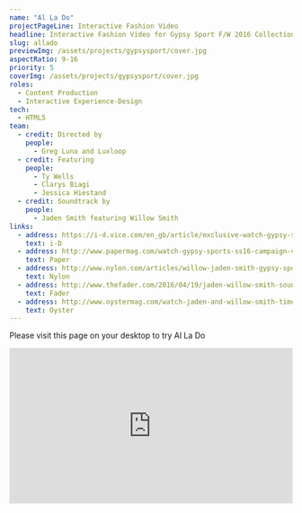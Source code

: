 ```yaml
---
name: "Al La Do"
projectPageLine: Interactive Fashion Video
headline: Interactive Fashion Video for Gypsy Sport F/W 2016 Collection
slug: allado
previewImg: /assets/projects/gypsysport/cover.jpg
aspectRatio: 9-16
priority: 5
coverImg: /assets/projects/gypsysport/cover.jpg
roles:
  - Content Production
  - Interactive Experience-Design
tech:
  - HTML5
team:
  - credit: Directed by
    people:
      - Greg Luna and Luxloop
  - credit: Featuring
    people:
      - Ty Wells
      - Clarys Biagi
      - Jessica Hiestand
  - credit: Soundtrack by
    people:
      - Jaden Smith featuring Willow Smith
links:
  - address: https://i-d.vice.com/en_gb/article/exclusive-watch-gypsy-sports-interactive-new-film-with-music-by-jaden-and-willow-smith
    text: i-D
  - address: http://www.papermag.com/watch-gypsy-sports-ss16-campaign-video-with-new-music-from-jaden-and-w-1737358014.html
    text: Paper
  - address: http://www.nylon.com/articles/willow-jaden-smith-gypsy-sport
    text: Nylon
  - address: http://www.thefader.com/2016/04/19/jaden-willow-smith-soundtrack-gypsy-sport-video
    text: Fader
  - address: http://www.oystermag.com/watch-jaden-and-willow-smith-times-gypsy-sports-interactive-dance-video
    text: Oyster
---
```



<p class="noShowLarge">
  Please visit this page on your desktop to try <span class="bolder">Al La Do</span>
</p>

<div id="frameSizer" style="position:relative;width:100%;height:0;padding-top:55%;" class="noShowTablet">
  <iframe id="vidFrame" src="http://www.luxloop.com/demo/gs/gsembed.html" style="border:none;position:absolute;top:0;left:0;bottom:0;right:0;width:100%;height:100%"></iframe>
</div>
